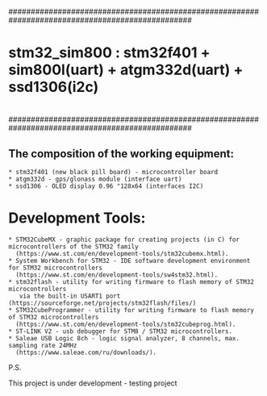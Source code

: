 #################################################################################################
#
#       stm32_sim800 : stm32f401 + sim800l(uart) + atgm332d(uart) + ssd1306(i2c)
#
#################################################################################################


## The composition of the working equipment:

```
* stm32f401 (new black pill board) - microcontroller board
* atgm332d - gps/glonass module (interface uart)
* ssd1306 - OLED display 0.96 "128x64 (interfaces I2C)
```


# Development Tools:

```
* STM32CubeMX - graphic package for creating projects (in C) for microcontrollers of the STM32 family
  (https://www.st.com/en/development-tools/stm32cubemx.html).
* System Workbench for STM32 - IDE software development environment for STM32 microcontrollers
  (https://www.st.com/en/development-tools/sw4stm32.html).
* stm32flash - utility for writing firmware to flash memory of STM32 microcontrollers
   via the built-in USART1 port (https://sourceforge.net/projects/stm32flash/files/)
* STM32CubeProgrammer - utility for writing firmware to flash memory of STM32 microcontrollers
  (https://www.st.com/en/development-tools/stm32cubeprog.html).
* ST-LINK V2 - usb debugger for STM8 / STM32 microcontrollers.
* Saleae USB Logic 8ch - logic signal analyzer, 8 channels, max. sampling rate 24MHz
  (https://www.saleae.com/ru/downloads/).
```

P.S.

This project is under development - testing project

